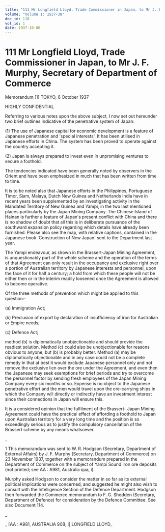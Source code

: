 ```yaml
---
title: "111 Mr Longfield Lloyd, Trade Commissioner in Japan, to Mr J. F. Murphy, Secretary of Department of Commerce"
volume: "Volume 1: 1937-38"
doc_id: 110
vol_id: 1
date: 1937-10-06
---
```


# 111 Mr Longfield Lloyd, Trade Commissioner in Japan, to Mr J. F. Murphy, Secretary of Department of Commerce

Memorandum [1] TOKYO, 6 October 1937

HIGHLY CONFIDENTIAL

Referring to various notes upon the above subject, I now set out hereunder two brief outlines indicative of the penetrative system of Japan:

(1) The use of Japanese capital for economic development is a feature of Japanese penetration and 'special interests'. It has been utilised in Japanese efforts in China. The system has been proved to operate against the country accepting it.

(2) Japan is always prepared to invest even in unpromising ventures to secure a foothold.

The tendencies indicated have been generally noted by observers in the Orient and have been emphasized in much that has been written from time to time.

It is to be noted also that Japanese efforts in the Philippines, Portuguese Timor, Siam, Malaya, Dutch New Guinea and Netherlands India have in recent years been supplemented by an investigating activity in the Mandated Territory of New Guinea and Yampi, in the two last mentioned places particularly by the Japan Mining Company. The Chinese Island of Hainan is further a feature of Japan's present conflict with China and there is no shadow of doubt that all this is in deliberate pursuance of the southward expansion policy regarding which details have already been furnished. Please also see the map, with relative captions, contained in the Japanese book 'Construction of New Japan' sent to the Department last year.

The Yampi endeavour, as shown in the Brassert-Japan Mining Agreement, is unquestionably part of the whole scheme and the operation of the terms of that Agreement can only result in the occupancy and exclusive right over a portion of Australian territory by Japanese interests and personnel, upon the face of it for half a century; a hold from which these people will not be either then or in the interim readily loosened once the Agreement is allowed to become operative.

Of the three methods of prevention which might be applied to this question:-

(a) Immigration Act;

(b) Preclusion of export by declaration of insufficiency of iron for Australian or Empire needs;

(c) Defence Act;

method (b) is diplomatically unobjectionable and should provide the readiest solution. Method (c) could also be unobjectionable for reasons obvious to anyone, but (b) is probably better. Method (a) may be diplomatically objectionable and in any case could not be a complete remedy in that at best it would exclude Japanese personnel only and not remove the exclusive lien over the ore under the Agreement, and even then the Japanese may seek exemptions for brief periods and try to overcome the personnel factor by sending fresh employees of the Japan Mining Company every six months or so. Expense is no object to the Japanese penetrative effort and the men would travel upon the ore-carrying ships in which the Company will directly or indirectly have an investment interest since their connections in Japan will ensure this.

It is a considered opinion that the fulfilment of the Brassert- Japan Mining Agreement could have the practical effect of affording a foothold to Japan upon Australian territory for a very long time and the position is so exceedingly serious as to justify the compulsory cancellation of the Brassert scheme by any means whatsoever.

_

1 This memorandum was sent to W. R. Hodgson (Secretary, Department of External Affairs) by J. F. Murphy (Secretary, Department of Commerce) on 23 November 1937, together with a memorandum prepared in the Department of Commerce on the subject of Yampi Sound iron ore deposits (not printed; see AA : A981, Australia qua, i).

Murphy asked Hodgson to consider the matter in so far as its external political implications were concerned, and suggested he might also wish to consult with the Intelligence Section of the Defence Department. Hodgson then forwarded the Commerce memorandum to F. G. Shedden (Secretary, Department of Defence) for consideration by the Defence Committee. See also Document 114.

_

_ [AA : A981, AUSTRALIA 90B, i] LONGFIELD LLOYD_
